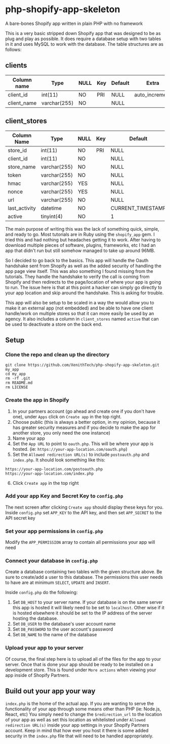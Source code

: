 # php-shopify-app-skeleton
A bare-bones Shopify app written in plain PHP with no framework

<p>This is a very basic stripped down Shopify app that was designed to be as plug and play as possible. It does require a database setup with two tables in it and uses MySQL to work with the database. The table structures are as follows:</p>

## clients
| Column name | Type         | NULL | Key | Default | Extra          |
| ---         | ---          | ---  | --- | ---     | ---            |
| client_id   | int(11)      | NO   | PRI | NULL    | auto_increment |
| client_name | varchar(255) | NO   |     | NULL    |                |

## client_stores
| Column Name   | Type         | NULL | Key | Default           | Extra          |
| ---           | ---          | ---  | --- | ---               | ---            |
| store_id      | int(11)      | NO   | PRI | NULL              | auto_increment |
| client_id     | int(11)      | NO   |     | NULL              |                |
| store_name    | varchar(255) | NO   |     | NULL              |                |
| token         | varchar(255) | NO   |     | NULL              |                |
| hmac          | varchar(255) | YES  |     | NULL              |                |
| nonce         | varchar(255) | YES  |     | NULL              |                |
| url           | varchar(255) | NO   |     | NULL              |                |
| last_activity | datetime     | NO   |     | CURRENT_TIMESTAMP |                |
| active        | tinyint(4)   | NO   |     | 1                 |                |

The main purpose of writing this was the lack of something quick, simple, and ready to go. Most tutorials are in Ruby using the `shopify_app` gem. I tried this and had nothing but headaches getting it to work. After having to download multiple pieces of software, plugins, frameworks, etc I had an app that didn't run but still somehow managed to take up around 96MB.

So I decided to go back to the basics. This app will handle the Oauth handshake sent from Shopify as well as the added security of handling the app page view itself. This was also something I found missing from the tutorials. They handle the handshake to verify the call is coming from Shopify and then redirects to the page/location of where your app is going to run. The issue here is that at this point a hacker can simply go directly to your app location and skip around the handshake. This is asking for trouble.

This app will also be setup to be scaled in a way the would allow you to make it an external app (not embedded) and be able to have one client handle/work on multiple stores so that it can more easily be used by an agency. It also includes a column in `client_stores` named `active` that can be used to deactivate a store on the back end.


## Setup

### Clone the repo and clean up the directory
```
git clone https://github.com/XenithTech/php-shopify-app-skeleton.git my_app
cd my_app
rm -rf .git
rm README.md
rm LICENSE
```

### Create the app in Shopify
1. In your partners account (go ahead and create one if you don't have one), under `Apps` click on `Create app` in the top right.
2. Choose public (this is always a better option, in my opinion, because it has greater security measures and if you decide to make the app for another store, you only need the one instance)
3. Name your app
4. Set the `App URL` to point to `oauth.php`. This will be where your app is hosted. (ie: `https://your-app-location.com/oauth.php`)
5. Set the `Allowed redirection URL(s)` to include `postoauth.php` and `index.php`. It should look something like this:
  ```
  https://your-app-location.com/postoauth.php
  https://your-app-location.com/index.php
  ```
6. Click `Create app` in the top right

### Add your app Key and Secret Key to `config.php`
The next screen after clicking `Create app` should display these keys for you. Inside `config.php` set `APP_KEY` to the API key, and then set `APP_SECRET` to the API secret key

### Set your app permissions in `config.php`
Modify the `APP_PERMISSION` array to contain all permissions your app will need

### Connect your database in `config.php`
Create a database containing two tables with the given structure above. Be sure to create/add a user to this database. The permissions this user needs to have are at minimum `SELECT`, `UPDATE` and `INSERT`.

Inside `config.php` do the following:

1. Set `DB_HOST` to your server name. If your database is on the same server this app is hosted it will likely need to be set to `localhost`. Other wise if it is hosted elsewhere it should be set to the IP address of the server hosting the database.
2. Set `DB_USER` to the database's user account name
3. Set `DB_PASSWORD` to the user account's password
4. Set `DB_NAME` to the name of the database

### Upload your app to your server
Of course, the final step here is to upload all of the files for the app to your server. Once that is done your app should be ready to be installed on a development store. This is found under `More actions` when viewing your app inside of Shopify Partners.

## Build out your app your way
`index.php` is the home of the actual app. If you are wanting to serve the functionality of your app through some means other than PHP (ie: Node.js, React, etc) You simply need to change the `$redirection_url` to the location of your app as well as set this location as whitelisted under `Allowed redirection URL(s)` inside your app settings in your Shopify Partners account. Keep in mind that how ever you host it there is some added security in the `index.php` file that will need to be handled appropriately.
